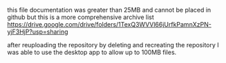 this file documentation was greater than 25MB and cannot be placed in github
but this is a more comprehensive archive list
https://drive.google.com/drive/folders/1TexQ3WVVl66jUrfkPamnXzPN-yjF3HjP?usp=sharing

after reuploading the repository by deleting and recreating the repository I was able to use the desktop app to allow up to 100MB files.
